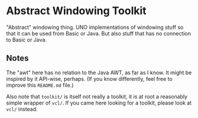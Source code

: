 # Abstract Windowing Toolkit

"Abstract" windowing thing. UNO implementations of windowing stuff so that it
can be used from Basic or Java. But also stuff that has no connection to Basic
or Java.

## Notes

The "awt" here has no relation to the Java AWT, as far as I know. It
might be inspired by it API-wise, perhaps. (If you know differently, feel free
to improve this `README.md` file.)

Also note that `toolkit/` is itself not really a toolkit, it is at root a
reasonably simple wrapper of `vcl/`. If you came here looking for a
toolkit, please look at `vcl/` instead.
